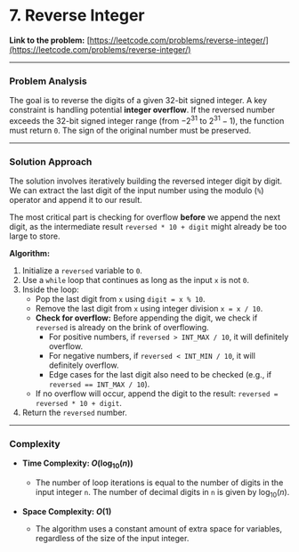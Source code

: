 # 7. Reverse Integer

**Link to the problem:** [https://leetcode.com/problems/reverse-integer/](https://leetcode.com/problems/reverse-integer/)

---

### **Problem Analysis**

The goal is to reverse the digits of a given 32-bit signed integer. A key constraint is handling potential **integer overflow**. If the reversed number exceeds the 32-bit signed integer range (from $-2^{31}$ to $2^{31} - 1$), the function must return `0`. The sign of the original number must be preserved.

---

### **Solution Approach**

The solution involves iteratively building the reversed integer digit by digit. We can extract the last digit of the input number using the modulo (`%`) operator and append it to our result.

The most critical part is checking for overflow **before** we append the next digit, as the intermediate result `reversed * 10 + digit` might already be too large to store.

**Algorithm:**

1.  Initialize a `reversed` variable to `0`.
2.  Use a `while` loop that continues as long as the input `x` is not `0`.
3.  Inside the loop:
    * Pop the last digit from `x` using `digit = x % 10`.
    * Remove the last digit from `x` using integer division `x = x / 10`.
    * **Check for overflow:** Before appending the digit, we check if `reversed` is already on the brink of overflowing.
        * For positive numbers, if `reversed > INT_MAX / 10`, it will definitely overflow.
        * For negative numbers, if `reversed < INT_MIN / 10`, it will definitely overflow.
        * Edge cases for the last digit also need to be checked (e.g., if `reversed == INT_MAX / 10`).
    * If no overflow will occur, append the digit to the result: `reversed = reversed * 10 + digit`.
4.  Return the `reversed` number.

---

### **Complexity**

* **Time Complexity: $O(\log_{10}(n))$**
    * The number of loop iterations is equal to the number of digits in the input integer `n`. The number of decimal digits in `n` is given by $\log_{10}(n)$.

* **Space Complexity: $O(1)$**
    * The algorithm uses a constant amount of extra space for variables, regardless of the size of the input integer.